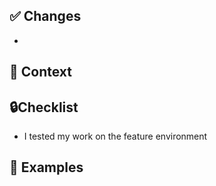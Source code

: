 ## ✅ Changes

<!-- Use prefixes: **chore**, **docs**, **feat**, **fix**, **refactor**, **style** or **test** -->

-

## 🌄 Context

<!-- Provide more context around why this pull request was created -->

## 🔒Checklist

- I tested my work on the feature environment

## 💅 Examples

<!-- Give examples or screenshots detailing the new behaviors of the application -->
